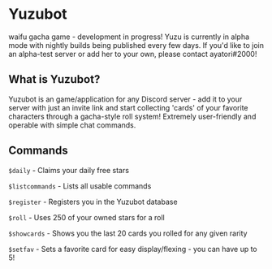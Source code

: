 # Yuzubot
waifu gacha game - development in progress! Yuzu is currently in alpha mode with nightly builds being published every few days. If you'd like to join an alpha-test server or add her to your own, please contact ayatori#2000!

## What is Yuzubot?
Yuzubot is an game/application for any Discord server - add it to your server with just an invite link and start collecting 'cards' of your favorite characters through a gacha-style roll system! Extremely user-friendly and operable with simple chat commands.

## Commands
`$daily` - Claims your daily free stars

`$listcommands` - Lists all usable commands

`$register` - Registers you in the Yuzubot database

`$roll` - Uses 250 of your owned stars for a roll

`$showcards` - Shows you the last 20 cards you rolled for any given rarity

`$setfav` - Sets a favorite card for easy display/flexing - you can have up to 5!
